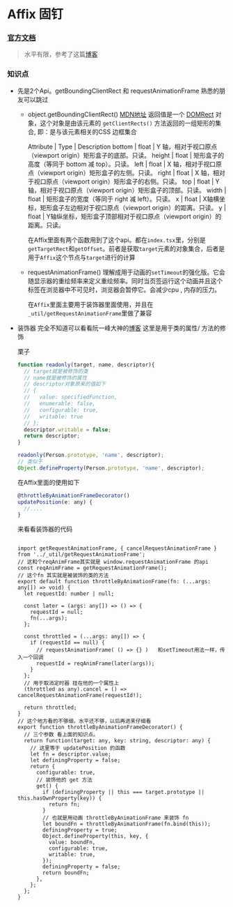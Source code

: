 
# Affix 固钉  

### [官方文档](http://ant-design.gitee.io/components/affix-cn/)

 > 水平有限，参考了这篇[博客](https://juejin.im/post/59e8d66f518825619b4e0d9a)

### 知识点

* 先是2个Api。getBoundingClientRect 和 requestAnimationFrame 熟悉的朋友可以跳过
  
  * object.getBoundingClientRect()    [MDN地址](https://developer.mozilla.org/zh-CN/docs/Web/API/Element/getBoundingClientRect)
    返回值是一个 [DOMRect](https://developer.mozilla.org/zh-CN/docs/Mozilla/Tech/XPCOM/Reference/Interface/nsIDOMClientRect) 对象，这个对象是由该元素的 `getClientRects()` 方法返回的一组矩形的集合, 即：是与该元素相关的CSS 边框集合
    
    Attribute | Type | Description
    bottom | float | Y 轴，相对于视口原点（viewport origin）矩形盒子的底部。只读。 
    height | float | 矩形盒子的高度（等同于 bottom 减 top）。只读。
    left | float | X 轴，相对于视口原点（viewport origin）矩形盒子的左侧。只读。 
    right | float | X 轴，相对于视口原点（viewport origin）矩形盒子的右侧。只读。 
    top | float | Y 轴，相对于视口原点（viewport origin）矩形盒子的顶部。只读。
    width | float |	矩形盒子的宽度（等同于 right 减 left）。只读。 
    x |	float |	X轴横坐标，矩形盒子左边相对于视口原点（viewport origin）的距离。只读。 
    y	| float |	Y轴纵坐标，矩形盒子顶部相对于视口原点（viewport origin）的距离。只读。

    在Affix里面有两个函数用到了这个api。都在`index.tsx`里，分别是`getTargetRect`和`getOffset`。前者是获取`target`元素的对象集合，后者是用于`Affix`这个节点与`target`进行的计算

  * requestAnimationFrame() 
    理解成用于动画的`setTimeout`的强化版。它会随显示器的重绘频率来定义重绘频率。同时当页签运行这个动画并且这个标签在浏览器中不可见时，浏览器会暂停它。会减少cpu , 内存的压力。
    
    在`Affix`里面主要用于装饰器里面使用，并且在`_util/getRequestAnimationFrame`里做了兼容


* 装饰器
  完全不知道可以看看阮一峰大神的[博客](http://es6.ruanyifeng.com/#docs/decorator#%E6%96%B9%E6%B3%95%E7%9A%84%E4%BF%AE%E9%A5%B0)
  这里是用于类的属性/ 方法的修饰

  栗子

  ```js
  function readonly(target, name, descriptor){
    // target就是被修饰的类
    // name就是被修饰的属性
    // descriptor对象原来的值如下
    // {
    //   value: specifiedFunction,
    //   enumerable: false,
    //   configurable: true,
    //   writable: true
    // };
    descriptor.writable = false;
    return descriptor;
  }

  readonly(Person.prototype, 'name', descriptor);
  // 类似于
  Object.defineProperty(Person.prototype, 'name', descriptor);
  ```

  在Affix里面的使用如下
  ```js
  @throttleByAnimationFrameDecorator()
  updatePosition(e: any) {
    //....
  }
  ```

  来看看装饰器的代码 
  ```tsx

  import getRequestAnimationFrame, { cancelRequestAnimationFrame } from '../_util/getRequestAnimationFrame';
  // 这和个reqAnimFrame其实就是 window.requestAnimationFrame 的api
  const reqAnimFrame = getRequestAnimationFrame();
  // 这个fn 其实就是被装饰的类的方法
  export default function throttleByAnimationFrame(fn: (...args: any[]) => void) {
    let requestId: number | null;

    const later = (args: any[]) => () => {
      requestId = null;
      fn(...args);
    };

    const throttled = (...args: any[]) => {
      if (requestId == null) {
        // requestAnimationFrame( () => {} )   和setTimeout用法一样，传入一个回调
        requestId = reqAnimFrame(later(args));
      }
    };
    // 用于取消定时器 挂在他的一个属性上
    (throttled as any).cancel = () => cancelRequestAnimationFrame(requestId!);

    return throttled;
  }
  // 这个地方看的不够细，水平还不够，以后再进来仔细看
  export function throttleByAnimationFrameDecorator() {
    // 三个参数 看上面的知识点。
    return function(target: any, key: string, descriptor: any) {
      // 这里等于 updatePosition 的函数
      let fn = descriptor.value;
      let definingProperty = false;
      return {
        configurable: true,
        // 装饰他的 get 方法
        get() {
          if (definingProperty || this === target.prototype || this.hasOwnProperty(key)) {
            return fn;
          }
          // 也就是用动画 throttleByAnimationFrame 来装饰 fn
          let boundFn = throttleByAnimationFrame(fn.bind(this));
          definingProperty = true;
          Object.defineProperty(this, key, {
            value: boundFn,
            configurable: true,
            writable: true,
          });
          definingProperty = false;
          return boundFn;
        },
      };
    };
  }
  ```